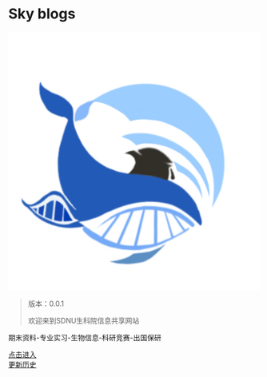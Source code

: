 # Sky blogs

![logo](test/logo1.png)

> 版本：0.0.1
> 
> 欢迎来到SDNU生科院信息共享网站

期末资料-专业实习-生物信息-科研竞赛-出国保研

[点击进入](README.md)   
[更新历史](changelog.md)
